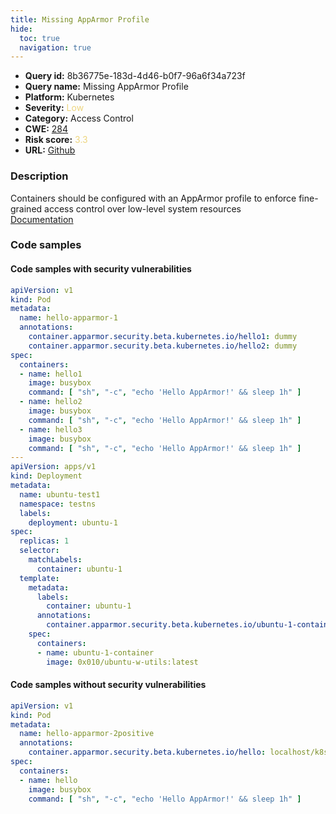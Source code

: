 ```yaml
---
title: Missing AppArmor Profile
hide:
  toc: true
  navigation: true
---
```


<style>
  .highlight .hll {
    background-color: #ff171742;
  }
  .md-content {
    max-width: 1100px;
    margin: 0 auto;
  }
</style>

-   **Query id:** 8b36775e-183d-4d46-b0f7-96a6f34a723f
-   **Query name:** Missing AppArmor Profile
-   **Platform:** Kubernetes
-   **Severity:** <span style="color:#edd57e">Low</span>
-   **Category:** Access Control
-   **CWE:** <a href="https://cwe.mitre.org/data/definitions/284.html" onclick="newWindowOpenerSafe(event, 'https://cwe.mitre.org/data/definitions/284.html')">284</a>
-   **Risk score:** <span style="color:#edd57e">3.3</span>
-   **URL:** [Github](https://github.com/Checkmarx/kics/tree/master/assets/queries/k8s/missing_app_armor_config)

### Description
Containers should be configured with an AppArmor profile to enforce fine-grained access control over low-level system resources<br>
[Documentation](https://kubernetes.io/docs/tutorials/clusters/apparmor/)

### Code samples
#### Code samples with security vulnerabilities
```yaml title="Positive test num. 1 - yaml file" hl_lines="36 5"
apiVersion: v1
kind: Pod
metadata:
  name: hello-apparmor-1
  annotations:
    container.apparmor.security.beta.kubernetes.io/hello1: dummy
    container.apparmor.security.beta.kubernetes.io/hello2: dummy
spec:
  containers:
  - name: hello1
    image: busybox
    command: [ "sh", "-c", "echo 'Hello AppArmor!' && sleep 1h" ]
  - name: hello2
    image: busybox
    command: [ "sh", "-c", "echo 'Hello AppArmor!' && sleep 1h" ]
  - name: hello3
    image: busybox
    command: [ "sh", "-c", "echo 'Hello AppArmor!' && sleep 1h" ]
---
apiVersion: apps/v1
kind: Deployment
metadata:
  name: ubuntu-test1
  namespace: testns
  labels:
    deployment: ubuntu-1
spec:
  replicas: 1
  selector:
    matchLabels:
      container: ubuntu-1
  template:
    metadata:
      labels:
        container: ubuntu-1
      annotations:
        container.apparmor.security.beta.kubernetes.io/ubuntu-1-container: dummy
    spec:
      containers:
      - name: ubuntu-1-container
        image: 0x010/ubuntu-w-utils:latest

```


#### Code samples without security vulnerabilities
```yaml title="Negative test num. 1 - yaml file"
apiVersion: v1
kind: Pod
metadata:
  name: hello-apparmor-2positive
  annotations:
    container.apparmor.security.beta.kubernetes.io/hello: localhost/k8s-apparmor-example-allow-write
spec:
  containers:
  - name: hello
    image: busybox
    command: [ "sh", "-c", "echo 'Hello AppArmor!' && sleep 1h" ]
```

